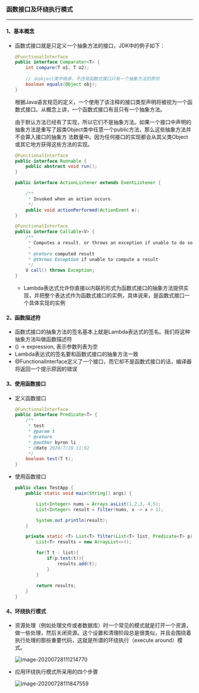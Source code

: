 ### 函数接口及环绕执行模式

---

#### 1、基本概念

- 函数式接口就是只定义一个抽象方法的接口，JDK中的例子如下：

  ```java
  @FunctionalInterface
  public interface Comparator<T> {
      int compare(T o1, T o2);
      
      // 从object类中继承，不违背函数式接口只有一个抽象方法的原则
      boolean equals(Object obj);
  }
  ```

  根据Java语言规范的定义，一个使用了该注释的接口类型声明将被视为一个函数式接口。从概念上讲，一个函数式接口有且只有一个抽象方法。

  由于默认方法已经有了实现，所以它们不是抽象方法。如果一个接口中声明的抽象方法是重写了超类Object类中任意一个public方法，那么这些抽象方法并不会算入接口的抽象方 法数量中。因为任何接口的实现都会从其父类Object或其它地方获得这些方法的实现。

  ```java
  @FunctionalInterface
  public interface Runnable {
      public abstract void run();
  }
  ```

  ```java
  public interface ActionListener extends EventListener {
  
      /**
       * Invoked when an action occurs.
       */
      public void actionPerformed(ActionEvent e);
  }
  ```

  ```java
  @FunctionalInterface
  public interface Callable<V> {
      /**
       * Computes a result, or throws an exception if unable to do so.
       *
       * @return computed result
       * @throws Exception if unable to compute a result
       */
      V call() throws Exception;
  }
  ```

  - Lambda表达式允许你直接以内联的形式为函数式接口的抽象方法提供实现，并把整个表达式作为函数式接口的实例，具体说来，是函数式接口一个具体实现的实例

#### 2、函数描述符

- 函数式接口的抽象方法的签名基本上就是Lambda表达式的签名。我们将这种抽象方法叫做函数描述符
- () -> expression, 表示参数列表为空
- Lambda表达式的签名要和函数式接口的抽象方法一致
- @FunctionalInterface定义了一个接口，而它却不是函数式接口的话，编译器将返回一个提示原因的错误

#### 3、使用函数接口

- 定义函数接口

  ```java
  @FunctionalInterface
  public interface Predicate<T> {
      /**
       * test
       * @param t
       * @return 
       * @author byron li
       * @date 2020/7/28 11:02
       */
      boolean test(T t);
  }
  ```

- 使用函数接口

  ```java
  public class TestApp {
      public static void main(String[] args) {
  
          List<Integer> nums = Arrays.asList(1,2,3, 4,5);
          List<Integer> result = filter(nums, x -> x > 1);
  
          System.out.println(result);
      }
  
      private static <T> List<T> filter(List<T> list, Predicate<T> p){
          List<T> results = new ArrayList<>();
  
          for(T t : list){
              if(p.test(t)){
                  results.add(t);
              }
          }
          
          return results;
      }
  }
  ```

#### 4、环绕执行模式

- 资源处理（例如处理文件或者数据库）时一个常见的模式就是打开一个资源，做一些处理，然后关闭资源。这个设置和清理阶段总是很类似，并且会围绕着执行处理的那些重要代码，这就是所谓的环绕执行（execute around）模式。

  ![image-20200728111214770](https://ali-oss-file-bucket.oss-cn-shanghai.aliyuncs.com/image-20200728111214770.png)

- 应用环绕执行模式所采用的四个步骤

  ![image-20200728111847559](https://ali-oss-file-bucket.oss-cn-shanghai.aliyuncs.com/image-20200728111847559.png)